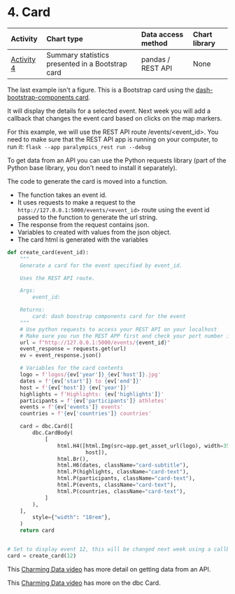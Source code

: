# 4. Card

| Activity                           | Chart type                                       | Data access method | Chart library |
|:-----------------------------------|:-------------------------------------------------|:-------------------|:--------------|
| [Activity 4](dash-4-stats-card.md) | Summary statistics presented in a Bootstrap card | pandas / REST API  | None          |

The last example isn't a figure. This is a Bootstrap card using
the [dash-bootstrap-components card](https://dash-bootstrap-components.opensource.faculty.ai/docs/components/card/).

It will display the details for a selected event. Next week you will add a callback that changes the event card based on
clicks on the map markers.

For this example, we will use the REST API route /events/<event_id>. You need to make sure that the REST API app is
running on your computer, to run it: `flask --app paralympics_rest run --debug`

To get data from an API you can use the Python requests library (part of the Python base library, you don't need to
install it separately).

The code to generate the card is moved into a function.

- The function takes an event id.
- It uses requests to make a request to the `http://127.0.0.1:5000/events/<event_id>` route using the event id passed to
  the function to generate the url string.
- The response from the request contains json.
- Variables to created with values from the json object.
- The card html is generated with the variables

```python
def create_card(event_id):
    """
    Generate a card for the event specified by event_id.

    Uses the REST API route.

    Args:
        event_id:

    Returns:
        card: dash boostrap components card for the event
    """
    # Use python requests to access your REST API on your localhost
    # Make sure you run the REST APP first and check your port number if you changed it from the default 5000
    url = f"http://127.0.0.1:5000/events/{event_id}"
    event_response = requests.get(url)
    ev = event_response.json()

    # Variables for the card contents
    logo = f'logos/{ev['year']}_{ev['host']}.jpg'
    dates = f'{ev['start']} to {ev['end']}'
    host = f'{ev['host']} {ev['year']}'
    highlights = f'Highlights: {ev['highlights']}'
    participants = f'{ev['participants']} athletes'
    events = f'{ev['events']} events'
    countries = f'{ev['countries']} countries'

    card = dbc.Card([
        dbc.CardBody(
            [
                html.H4([html.Img(src=app.get_asset_url(logo), width=35, className="me-1"),
                         host]),
                html.Br(),
                html.H6(dates, className="card-subtitle"),
                html.P(highlights, className="card-text"),
                html.P(participants, className="card-text"),
                html.P(events, className="card-text"),
                html.P(countries, className="card-text"),
            ]
        ),
    ],
        style={"width": "18rem"},
    )
    return card


# Set to display event 12, this will be changed next week using a callback
card = create_card(12)
```

This [Charming Data video](https://www.youtube.com/watch?v=NEMDvIUaI6A) has more detail on getting data from an API.

This [Charming Data video](https://www.youtube.com/watch?v=THB9AEwdSXo) has more on the dbc Card.
